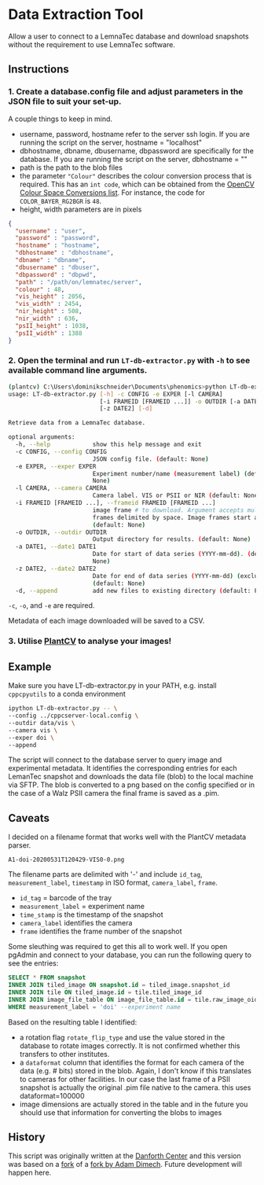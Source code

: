 # Data Extraction Tool

Allow a user to connect to a LemnaTec database and download snapshots without the requirement to use LemnaTec software.

## Instructions

### 1. Create a database.config file and adjust parameters in the JSON file to suit your set-up.

A couple things to keep in mind.

- username, password, hostname refer to the server ssh login. If you are running the script on the server, hostname = "localhost"
- dbhostname, dbname, dbusername, dbpassword are specifically for the database. If you are running the script on the server, dbhostname = ""
- path is the path to the blob files
- the parameter `"Colour"` describes the colour conversion process that is required. This has an `int code`, which can be obtained from the [OpenCV Colour Space Conversions list](https://docs.opencv.org/4.0.0/d8/d01/group__imgproc__color__conversions.html). For instance, the code for `COLOR_BAYER_RG2BGR` is `48`.
- height, width parameters are in pixels

```json
{
  "username" : "user",
  "password" : "password",
  "hostname" : "hostname",
  "dbhostname" : "dbhostname",
  "dbname" : "dbname",
  "dbusername" : "dbuser",
  "dbpassword" : "dbpwd",
  "path" : "/path/on/lemnatec/server",
  "colour" : 48,
  "vis_height" : 2056,
  "vis_width" : 2454,
  "nir_height" : 508,
  "nir_width" : 636,
  "psII_height" : 1038,
  "psII_width" : 1388
}
```

### 2. Open the terminal and run `LT-db-extractor.py` with `-h` to see available command line arguments.

```sh
(plantcv) C:\Users\dominikschneider\Documents\phenomics>python LT-db-extractor.py -h
usage: LT-db-extractor.py [-h] -c CONFIG -e EXPER [-l CAMERA]
                          [-i FRAMEID [FRAMEID ...]] -o OUTDIR [-a DATE1]
                          [-z DATE2] [-d]

Retrieve data from a LemnaTec database.

optional arguments:
  -h, --help            show this help message and exit
  -c CONFIG, --config CONFIG
                        JSON config file. (default: None)
  -e EXPER, --exper EXPER
                        Experiment number/name (measurement label) (default:
                        None)
  -l CAMERA, --camera CAMERA
                        Camera label. VIS or PSII or NIR (default: None)
  -i FRAMEID [FRAMEID ...], --frameid FRAMEID [FRAMEID ...]
                        image frame # to download. Argument accepts multiple
                        frames delimited by space. Image frames start at 1.
                        (default: None)
  -o OUTDIR, --outdir OUTDIR
                        Output directory for results. (default: None)
  -a DATE1, --date1 DATE1
                        Date for start of data series (YYYY-mm-dd). (default:
                        None)
  -z DATE2, --date2 DATE2
                        Date for end of data series (YYYY-mm-dd) (exclusive).
                        (default: None)
  -d, --append          add new files to existing directory (default: False)
```

`-c`, `-o`, and `-e` are required.

Metadata of each image downloaded will be saved to a CSV.

### 3. Utilise [PlantCV](https://github.com/danforthcenter/plantcv) to analyse your images!

## Example

Make sure you have LT-db-extractor.py in your PATH, e.g. install `cppcpyutils` to a conda environment

```sh
ipython LT-db-extractor.py -- \
--config ../cppcserver-local.config \
--outdir data/vis \
--camera vis \
--exper doi \
--append
```

The script will connect to the database server to query image and experimental metadata. It identifies the corresponding entries for each LemanTec snapshot and downloads the data file (blob) to the local machine via SFTP. The blob is converted to a png based on the config specified or in the case of a Walz PSII camera the final frame is saved as a .pim.

## Caveats

I decided on a filename format that works well with the PlantCV metadata parser.

`A1-doi-20200531T120429-VIS0-0.png`

The filename parts are delimited with '-' and include `id_tag`, `measurement_label`, `timestamp` in ISO format, `camera_label`, `frame`.

- `id_tag` = barcode of the tray
- `measurement_label` = experiment name
- `time_stamp` is the timestamp of the snapshot
- `camera_label` identifies the camera
- `frame` identifies the frame number of the snapshot

Some sleuthing was required to get this all to work well. If you open pgAdmin and connect to your database, you can run the following query to see the entries:

```sql
SELECT * FROM snapshot
INNER JOIN tiled_image ON snapshot.id = tiled_image.snapshot_id
INNER JOIN tile ON tiled_image.id = tile.tiled_image_id
INNER JOIN image_file_table ON image_file_table.id = tile.raw_image_oid
WHERE measurement_label = 'doi' --experiment name
```

Based on the resulting table I identified:

- a rotation flag `rotate_flip_type` and use the value stored in the database to rotate images correctly. It is not confirmed whether this transfers to other institutes.
- a `dataformat` column that identifies the format for each camera of the data (e.g. # bits) stored in the blob. Again, I don't know if this translates to cameras for other facilities. In our case the last frame of a PSII snapshot is actually the original .pim file native to the camera. this uses dataformat=100000
- image dimensions are actually stored in the table and in the future you should use that information for converting the blobs to images


## History

This script was originally written at the [Danforth Center](https://github.com/danforthcenter/data-science-tools) and this version was based on a [fork](https://github.com/CougPhenomics/data-engineering-tools) of a [fork by Adam Dimech](https://github.com/AdamDimech/data-science-tools). Future development will happen here.






